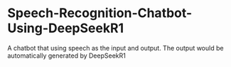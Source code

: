 # Speech-Recognition-Chatbot-Using-DeepSeekR1
A chatbot that using speech as the input and output. The output would be automatically generated by DeepSeekR1
